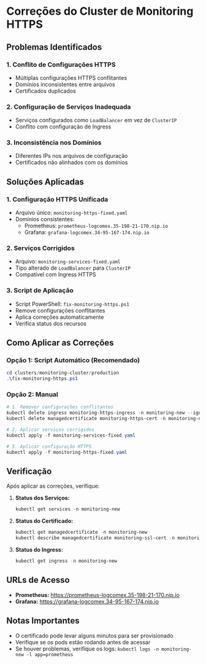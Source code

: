 # Correções do Cluster de Monitoring HTTPS

## Problemas Identificados

### 1. **Conflito de Configurações HTTPS**
- Múltiplas configurações HTTPS conflitantes
- Domínios inconsistentes entre arquivos
- Certificados duplicados

### 2. **Configuração de Serviços Inadequada**
- Serviços configurados como `LoadBalancer` em vez de `ClusterIP`
- Conflito com configuração de Ingress

### 3. **Inconsistência nos Domínios**
- Diferentes IPs nos arquivos de configuração
- Certificados não alinhados com os domínios

## Soluções Aplicadas

### 1. **Configuração HTTPS Unificada**
- Arquivo único: `monitoring-https-fixed.yaml`
- Domínios consistentes:
  - Prometheus: `prometheus-logcomex.35-198-21-170.nip.io`
  - Grafana: `grafana-logcomex.34-95-167-174.nip.io`

### 2. **Serviços Corrigidos**
- Arquivo: `monitoring-services-fixed.yaml`
- Tipo alterado de `LoadBalancer` para `ClusterIP`
- Compatível com Ingress HTTPS

### 3. **Script de Aplicação**
- Script PowerShell: `fix-monitoring-https.ps1`
- Remove configurações conflitantes
- Aplica correções automaticamente
- Verifica status dos recursos

## Como Aplicar as Correções

### Opção 1: Script Automático (Recomendado)
```powershell
cd clusters/monitoring-cluster/production
.\fix-monitoring-https.ps1
```

### Opção 2: Manual
```powershell
# 1. Remover configurações conflitantes
kubectl delete ingress monitoring-https-ingress -n monitoring-new --ignore-not-found=true
kubectl delete managedcertificate monitoring-https-cert -n monitoring-new --ignore-not-found=true

# 2. Aplicar serviços corrigidos
kubectl apply -f monitoring-services-fixed.yaml

# 3. Aplicar configuração HTTPS
kubectl apply -f monitoring-https-fixed.yaml
```

## Verificação

Após aplicar as correções, verifique:

1. **Status dos Serviços:**
   ```powershell
   kubectl get services -n monitoring-new
   ```

2. **Status do Certificado:**
   ```powershell
   kubectl get managedcertificate -n monitoring-new
   kubectl describe managedcertificate monitoring-ssl-cert -n monitoring-new
   ```

3. **Status do Ingress:**
   ```powershell
   kubectl get ingress -n monitoring-new
   ```

## URLs de Acesso

- **Prometheus:** https://prometheus-logcomex.35-198-21-170.nip.io
- **Grafana:** https://grafana-logcomex.34-95-167-174.nip.io

## Notas Importantes

- O certificado pode levar alguns minutos para ser provisionado
- Verifique se os pods estão rodando antes de acessar
- Se houver problemas, verifique os logs: `kubectl logs -n monitoring-new -l app=prometheus`
